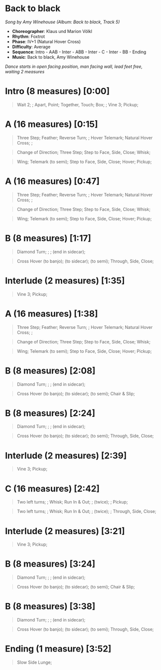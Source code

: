# Back to black
*Song by Amy Winehouse (Album: Back to black, Track 5)*

* **Choreographer**: Klaus und Marion Völkl
* **Rhythm**: Foxtrot
* **Phase**: IV+1 (Natural Hover Cross)
* **Difficulty**: Average
* **Sequence**: Intro - AAB - Inter - ABB - Inter - C - Inter - BB - Ending
* **Music**: Back to black, Amy Winehouse

*Dance starts in open facing position, man facing wall, lead feet free, waiting 2 measures*

# Intro (8 measures) [0:00]

> Wait 2; ; Apart, Point; Together, Touch; Box; ; Vine 3; Pickup;

# A (16 measures) [0:15]

> Three Step; Feather; Reverse Turn; ; Hover Telemark; Natural Hover Cross; ;

> Change of Direction; Three Step; Step to Face, Side, Close; Whisk;

> Wing; Telemark (to semi); Step to Face, Side, Close; Hover; Pickup;

# A (16 measures) [0:47]

> Three Step; Feather; Reverse Turn; ; Hover Telemark; Natural Hover Cross; ;

> Change of Direction; Three Step; Step to Face, Side, Close; Whisk;

> Wing; Telemark (to semi); Step to Face, Side, Close; Hover; Pickup;

# B (8 measures) [1:17]

> Diamond Turn; ; ; (end in sidecar);

> Cross Hover (to banjo); (to sidecar); (to semi); Through, Side, Close;

# Interlude (2 measures) [1:35]

> Vine 3; Pickup;

# A (16 measures) [1:38]

> Three Step; Feather; Reverse Turn; ; Hover Telemark; Natural Hover Cross; ;

> Change of Direction; Three Step; Step to Face, Side, Close; Whisk;

> Wing; Telemark (to semi); Step to Face, Side, Close; Hover; Pickup;

# B (8 measures) [2:08]

> Diamond Turn; ; ; (end in sidecar);

> Cross Hover (to banjo); (to sidecar); (to semi); Chair & Slip;

# B (8 measures) [2:24]

> Diamond Turn; ; ; (end in sidecar);

> Cross Hover (to banjo); (to sidecar); (to semi); Through, Side, Close;

# Interlude (2 measures) [2:39]

> Vine 3; Pickup;

# C (16 measures) [2:42]

> Two left turns; ; Whisk; Run In & Out; ; (twice); ; Pickup;

> Two left turns; ; Whisk; Run In & Out; ; (twice); ; Through, Side, Close;

# Interlude (2 measures) [3:21]

> Vine 3; Pickup;

# B (8 measures) [3:24]

> Diamond Turn; ; ; (end in sidecar);

> Cross Hover (to banjo); (to sidecar); (to semi); Chair & Slip;

# B (8 measures) [3:38]

> Diamond Turn; ; ; (end in sidecar);

> Cross Hover (to banjo); (to sidecar); (to semi); Through, Side, Close;

# Ending (1 measure) [3:52]

> Slow Side Lunge;